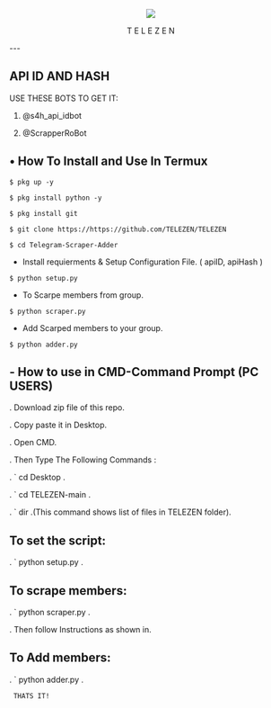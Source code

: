 <p align="center">
<img src="https://telegra.ph/file/08a71b67ed0a19c251254.jpg">
</p>

<p align="center">
T E L E Z E N
</p>
---


## API ID AND HASH
   USE THESE BOTS TO GET IT:
   
   1) @s4h_api_idbot

   2) @ScrapperRoBot


## • How To Install and Use In Termux

`$ pkg up -y`

`$ pkg install python -y`

`$ pkg install git`

`$ git clone https://https://github.com/TELEZEN/TELEZEN`

`$ cd Telegram-Scraper-Adder`

* Install requierments & Setup Configuration File. ( apiID, apiHash )

`$ python setup.py`

* To Scarpe members from group.

`$ python scraper.py`

* Add Scarped members to your group. 

`$ python adder.py`

## - How to use in CMD-Command Prompt (PC USERS)

 . Download zip file of this repo.
 
 . Copy paste it in Desktop.
 
 . Open CMD.
 
 . Then Type The Following Commands :
 
 . ` cd Desktop .
 
 . ` cd TELEZEN-main .
 
 . ` dir .(This command shows list of files in TELEZEN folder).
 
 ## To set the script:
 
 . ` python setup.py .
 
 ## To scrape members:
 
 . ` python scraper.py .
 
 . Then follow Instructions as shown in.
 
 ## To Add members:
 
 . ` python adder.py .
 
     THATS IT!
